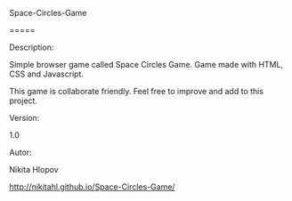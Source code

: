 Space-Circles-Game

=====

Description:

Simple browser game called Space Circles Game.
Game made with HTML, CSS and Javascript.

This game is collaborate friendly. Feel free to improve and add to this project.


Version:

1.0


Autor:

Nikita Hlopov

http://nikitahl.github.io/Space-Circles-Game/
